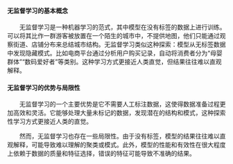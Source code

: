 #### 无监督学习的基本概念

<p style="text-indent:2em">无监督学习是一种机器学习的范式，其中模型在没有标签的数据上进行训练。可以将其比作一群游客被放置在一个陌生的城市中，不提供地图，他们只能通过观察街道、店铺分布来总结城市结构。无监督学习类似这种探索：模型从无标签数据中发现隐藏模式。比如电商平台通过分析用户购买记录，自动将消费者分为“母婴群体”“数码爱好者”等类别。这种学习方式更接近人类直觉，但结果往往难以直观解释。</p>

#### 无监督学习的优势与局限性

<p style="text-indent:2em">无监督学习的一个主要优势是它不需要人工标注数据，这使得数据准备过程更加高效和灵活。它能够处理大量未标记的数据，发现潜在的结构和模式，这种探索性学习方式更接近人类的直觉。</p>

<p style="text-indent:2em">然而，无监督学习也存在一些局限性。由于没有标签，模型的结果往往难以直观解释，可能导致难以理解的聚类或模式。此外，模型的性能和有效性在很大程度上依赖于数据的质量和特征选择，错误的特征可能导致不准确的结果。</p>
